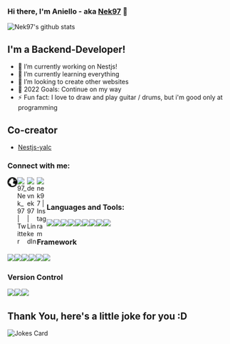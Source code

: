 ### Hi there, I'm Aniello - aka [Nek97][website] 👋

![Nek97's github stats](https://github-readme-stats.vercel.app/api?username=nek97&hide=stars&hide_title=true&show_icons=true&count_private=true)

## I'm a Backend-Developer!
- 🔭 I’m currently working on Nestjs!
- 🌱 I’m currently learning everything
- 👯 I’m looking to create other websites
- 🥅 2022 Goals: Continue on my way
- ⚡ Fun fact: I love to draw and play guitar / drums, but i'm good only at programming

## Co-creator
- [Nestjs-yalc](https://github.com/Drassil/nestjs-yalc)

### Connect with me:

[<img align="left" alt="https://nek97.github.io/" width="22px" src="https://raw.githubusercontent.com/iconic/open-iconic/master/svg/globe.svg" />][website]
[<img align="left" alt="97_Nek_97 | Twitter" width="22px" src="https://cdn.jsdelivr.net/npm/simple-icons@v3/icons/twitter.svg" />][twitter]
[<img align="left" alt="devnek97 | LinkedIn" width="22px" src="https://cdn.jsdelivr.net/npm/simple-icons@v3/icons/linkedin.svg" />][linkedin]
[<img align="left" alt="nek97 | Instagram" width="22px" src="https://cdn.jsdelivr.net/npm/simple-icons@v3/icons/instagram.svg" />][instagram]

<br />
<br />

### Languages and Tools:
<img src="https://img.shields.io/badge/node.js%20-%2343853D.svg?&style=for-the-badge&logo=node.js&logoColor=white"/><img src="https://img.shields.io/badge/javascript%20-%23323330.svg?&style=for-the-badge&logo=javascript&logoColor=%23F7DF1E"/><img src="https://img.shields.io/badge/typescript%20-%23007ACC.svg?&style=for-the-badge&logo=typescript&logoColor=white"/><img src="https://img.shields.io/badge/html5%20-%23E34F26.svg?&style=for-the-badge&logo=html5&logoColor=white"/><img src="https://img.shields.io/badge/css3%20-%231572B6.svg?&style=for-the-badge&logo=css3&logoColor=white"/><img src="https://img.shields.io/badge/c%20-%2300599C.svg?&style=for-the-badge&logo=c&logoColor=white"/><img src="https://img.shields.io/badge/c++%20-%2300599C.svg?&style=for-the-badge&logo=c%2B%2B&ogoColor=white"/><img src="https://img.shields.io/badge/php-%23777BB4.svg?&style=for-the-badge&logo=php&logoColor=white"/><img src="https://img.shields.io/badge/shell_script%20-%23121011.svg?&style=for-the-badge&logo=gnu-bash&logoColor=white"/>

### Framework
<img src="https://img.shields.io/badge/react%20-%2320232a.svg?&style=for-the-badge&logo=react&logoColor=%2361DAFB"/><img src="https://img.shields.io/badge/angular%20-%23DD0031.svg?&style=for-the-badge&logo=angular&logoColor=white"/><img src="https://img.shields.io/badge/angular-js%20-%23E23237.svg?&style=for-the-badge&logo=angularjs&logoColor=white"/><img src="https://img.shields.io/badge/bootstrap%20-%23563D7C.svg?&style=for-the-badge&logo=bootstrap&logoColor=white"/><img src="https://img.shields.io/badge/redux%20-%23593d88.svg?&style=for-the-badge&logo=redux&logoColor=white"/><img src="https://img.shields.io/badge/jquery%20-%230769AD.svg?&style=for-the-badge&logo=jquery&logoColor=white"/>

### Version Control
<img src="https://img.shields.io/badge/gitlab%20-%23181717.svg?&style=for-the-badge&logo=gitlab&logoColor=white"/><img src="https://img.shields.io/badge/git%20-%23F05033.svg?&style=for-the-badge&logo=git&logoColor=white"/><img src="https://img.shields.io/badge/github%20-%23121011.svg?&style=for-the-badge&logo=github&logoColor=white"/>
<br />

## Thank You, here's a little joke for you :D
<img src="https://readme-jokes.vercel.app/api" alt="Jokes Card" />
<br />

[website]: https://nek97.github.io/
[twitter]: https://twitter.com/97_Nek_97
[instagram]: https://www.instagram.com/nek97/
[linkedin]: https://www.linkedin.com/in/devnek97/
